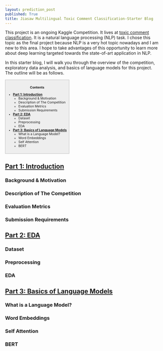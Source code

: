 ```yaml
---
layout: prediction_post
published: True
title: Jiasaw Multilingual Toxic Comment Classification-Starter Blog
---
```


This project is an ongoing Kaggle Competition. It lives at [toxic comment classification](https://www.kaggle.com/c/jigsaw-multilingual-toxic-comment-classification). It is a natural language processing (NLP) task. I chose this topic as the final project because NLP is a very hot topic nowadays and I am new to this area. I hope to take advantages of this opportunity to learn more about deep learning targeted towards the state-of-art application in NLP. 

In this starter blog, I will walk you through the overview of the competition, exploratory data analysis, and  basics of language models for this project. The outline will be as follows.

<div style="font-size:75%; background-color:#eee; border: 1px solid #bbb; display: table; padding: 7px" markdown="1">

<div style="text-align:center" markdown="1">  

**Contents**

</div>

* **[Part 1: Introduction](#part-1-introduction-and-background)**
  * Background & Motivation
  * Description of The Competition
  * Evaluation Metrics
  * Submission Requirements
* **[Part 2: EDA](#part-2-eda)**
  * Dataset
  * Preprocessing
  * EDA
* **[Part 3: Basics of Language Models](#part-3-basics-of-language-models)**
  * What is a Language Model?
  * Word Embeddings
  * Self Attention
  * BERT

</div>

## <a href="#part-1-introduction-and-background" name="part-1-introduction-and-background">Part 1: Introduction </a>

### Background & Motivation

### Description of The Competition

### Evaluation Metrics

### Submission Requirements

## <a href="#part-2-eda" name="part-2-eda">Part 2: EDA </a>

### Dataset

### Preprocessing

### EDA

## <a href="#part-3-basics-of-language-models" name="part-3-basics-of-language-models">Part 3: Basics of Language Models </a>

### What is a Language Model?

### Word Embeddings

### Self Attention

### BERT
